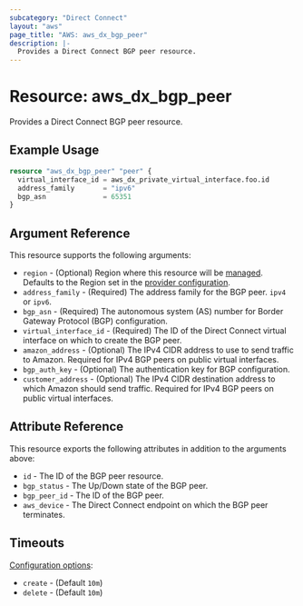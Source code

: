 ```yaml
---
subcategory: "Direct Connect"
layout: "aws"
page_title: "AWS: aws_dx_bgp_peer"
description: |-
  Provides a Direct Connect BGP peer resource.
---
```


# Resource: aws_dx_bgp_peer

Provides a Direct Connect BGP peer resource.

## Example Usage

```terraform
resource "aws_dx_bgp_peer" "peer" {
  virtual_interface_id = aws_dx_private_virtual_interface.foo.id
  address_family       = "ipv6"
  bgp_asn              = 65351
}
```

## Argument Reference

This resource supports the following arguments:

* `region` - (Optional) Region where this resource will be [managed](https://docs.aws.amazon.com/general/latest/gr/rande.html#regional-endpoints). Defaults to the Region set in the [provider configuration](https://registry.terraform.io/providers/hashicorp/aws/latest/docs#aws-configuration-reference).
* `address_family` - (Required) The address family for the BGP peer. `ipv4 ` or `ipv6`.
* `bgp_asn` - (Required) The autonomous system (AS) number for Border Gateway Protocol (BGP) configuration.
* `virtual_interface_id` - (Required) The ID of the Direct Connect virtual interface on which to create the BGP peer.
* `amazon_address` - (Optional) The IPv4 CIDR address to use to send traffic to Amazon.
Required for IPv4 BGP peers on public virtual interfaces.
* `bgp_auth_key` - (Optional) The authentication key for BGP configuration.
* `customer_address` - (Optional) The IPv4 CIDR destination address to which Amazon should send traffic.
Required for IPv4 BGP peers on public virtual interfaces.

## Attribute Reference

This resource exports the following attributes in addition to the arguments above:

* `id` - The ID of the BGP peer resource.
* `bgp_status` - The Up/Down state of the BGP peer.
* `bgp_peer_id` - The ID of the BGP peer.
* `aws_device` - The Direct Connect endpoint on which the BGP peer terminates.

## Timeouts

[Configuration options](https://developer.hashicorp.com/terraform/language/resources/syntax#operation-timeouts):

- `create` - (Default `10m`)
- `delete` - (Default `10m`)
